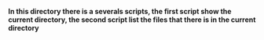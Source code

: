 **In this directory there is a severals scripts, the first script show the current directory, the second script list the files that there is in the current directory**
